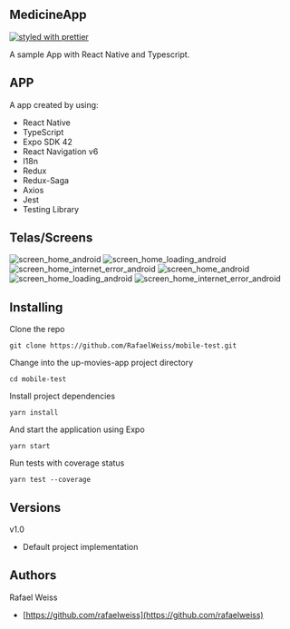 ## MedicineApp
[![styled with prettier](https://img.shields.io/badge/styled_with-prettier-ff69b4.svg)](https://github.com/prettier/prettier)

A sample App with React Native and Typescript.

## APP

A app created by using: 
- React Native
- TypeScript
- Expo SDK 42
- React Navigation v6
- I18n
- Redux
- Redux-Saga
- Axios
- Jest
- Testing Library

## Telas/Screens

![screen_home_android](https://raw.githubusercontent.com/RafaelWeiss/mobile-test/main/docs/screens/screen_home_android.jpg "Home Screen")
![screen_home_loading_android](https://raw.githubusercontent.com/RafaelWeiss/mobile-test/main/docs/screens/screen_home_loading_android.jpg "Home Screen - Loading")
![screen_home_internet_error_android](https://raw.githubusercontent.com/RafaelWeiss/mobile-test/main/docs/screens/screen_home_internet_error_android.jpg "Home Screen - Error")
![screen_home_android](https://raw.githubusercontent.com/RafaelWeiss/mobile-test/main/docs/screens/screen_list_android.jpg "List Screen")
![screen_home_loading_android](https://raw.githubusercontent.com/RafaelWeiss/mobile-test/main/docs/screens/screen_list_loading_android.jpg "List Screen - Loading")
![screen_home_internet_error_android](https://raw.githubusercontent.com/RafaelWeiss/mobile-test/main/docs/screens/screen_list_internet_error_android.jpg "List Screen - Error")

## Installing

Clone the repo

```
git clone https://github.com/RafaelWeiss/mobile-test.git
```

Change into the up-movies-app project directory

```
cd mobile-test
```

Install project dependencies

```
yarn install
```

And start the application using Expo

```
yarn start
```

Run tests with coverage status

```
yarn test --coverage
```

## Versions

v1.0

-   Default project implementation

## Authors

Rafael Weiss

-   [https://github.com/rafaelweiss](https://github.com/rafaelweiss)

